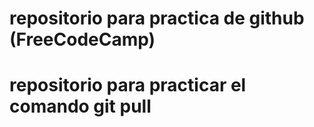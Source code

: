 # repositorio para practica de github (FreeCodeCamp)
# repositorio para practicar el comando git pull
